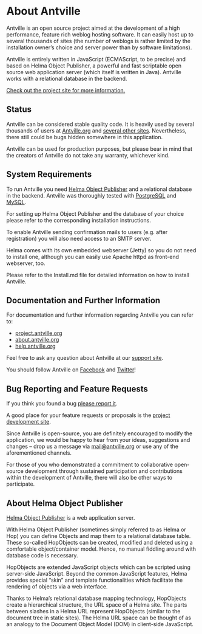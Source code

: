 # About Antville

Antville is an open source project aimed at the development of a high performance, feature rich weblog hosting software. It can easily host up to several thousands of sites (the number of weblogs is rather limited by the installation owner’s choice and server power than by software limitations).

Antville is entirely written in JavaScript (ECMAScript, to be precise) and based on Helma Object Publisher, a powerful and fast scriptable open source web application server (which itself is written in Java). Antville works with a relational database in the backend.

[Check out the project site for more information.](http://project.antville.org)

## Status

Antville can be considered stable quality code. It is heavily used by several thousands of users at [Antville.org](http://antville.org) and [several other sites](http://code.google.com/p/antville/wiki/AntvilleSites). Nevertheless, there still could be bugs hidden somewhere in this application.

Antville can be used for production purposes, but please bear in mind that the creators of Antville do not take any warranty, whichever kind.

## System Requirements

To run Antville you need [Helma Object Publisher](http://helma.org) and a relational database in the backend. Antville was thoroughly tested with [PostgreSQL](http://postgresql.org) and [MySQL](http://mysql.com).

For setting up Helma Object Publisher and the database of your choice please refer to the corresponding installation instructions.

To enable Antville sending confirmation mails to users (e.g. after registration) you will also need access to an SMTP server.

Helma comes with its own embedded webserver (Jetty) so you do not need to install one, although you can easily use Apache httpd as front-end webserver, too.

Please refer to the Install.md file for detailed information on how to install Antville.

## Documentation and Further Information

For documentation and further information regarding Antville you can refer to:

- [project.antville.org](http://project.antville.org)
- [about.antville.org](http://about.antville.org)
- [help.antville.org](http://help.antville.org)

Feel free to ask any question about Antville at our [support site](http://help.antville.org).

You should follow Antville on [Facebook](http://facebook.com/Antville) and [Twitter](http://twitter.com/antville_org)!

## Bug Reporting and Feature Requests

If you think you found a bug [please report it](http://project.antville.org).

A good place for your feature requests or proposals is the [project development site](http://project.antville.org).

Since Antville is open-source, you are definitely encouraged to modify the application, we would be happy to hear from your ideas, suggestions and changes – drop us a message via [mail@antville.org]() or use any of the aforementioned channels.

For those of you who demonstrated a commitment to collaborative open-source development through sustained participation and contributions within the development of Antville, there will also be other ways to participate.

## About Helma Object Publisher

[Helma Object Publisher](http://helma.org) is a web application server.

With Helma Object Publisher (sometimes simply referred to as Helma or Hop) you can define Objects and map them to a relational database table. These so-called HopObjects can be created, modified and deleted using a comfortable object/container model. Hence, no manual fiddling around with database code is necessary.

HopObjects are extended JavaScript objects which can be scripted using server-side JavaScript. Beyond the common JavaScript features, Helma provides special “skin” and template functionalities which facilitate the rendering of objects via a web interface.

Thanks to Helma’s relational database mapping technology, HopObjects create a hierarchical structure, the URL space of a Helma site. The parts between slashes in a Helma URL represent HopObjects (similar to the document tree in static sites). The Helma URL space can be thought of as an analogy to the Document Object Model (DOM) in client-side JavaScript.

